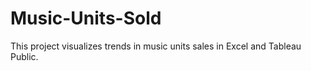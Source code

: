 # Music-Units-Sold
This project visualizes trends in music units sales in Excel and Tableau Public.
